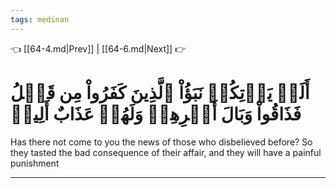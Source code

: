 ```yaml
---
tags: medinan
---
```


👈 [[64-4.md|Prev]] | [[64-6.md|Next]] 👉

# أَلَمۡ يَأۡتِكُمۡ نَبَؤُاْ ٱلَّذِينَ كَفَرُواْ مِن قَبۡلُ فَذَاقُواْ وَبَالَ أَمۡرِهِمۡ وَلَهُمۡ عَذَابٌ أَلِيمٞ

Has there not come to you the news of those who disbelieved before? So they tasted the bad consequence of their affair, and they will have a painful punishment

---

